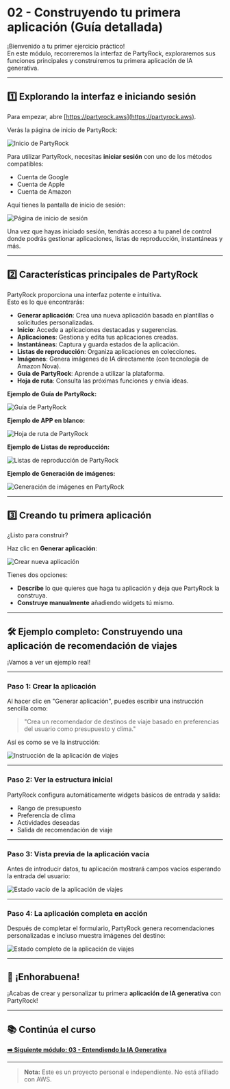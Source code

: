 # 02 - Construyendo tu primera aplicación (Guía detallada)

¡Bienvenido a tu primer ejercicio práctico!  
En este módulo, recorreremos la interfaz de PartyRock, exploraremos sus funciones principales y construiremos tu primera aplicación de IA generativa.

---

## 1️⃣ Explorando la interfaz e iniciando sesión

Para empezar, abre [https://partyrock.aws](https://partyrock.aws).

Verás la página de inicio de PartyRock:

![Inicio de PartyRock](./images/partyrock-home.png)

Para utilizar PartyRock, necesitas **iniciar sesión** con uno de los métodos compatibles:

- Cuenta de Google
- Cuenta de Apple
- Cuenta de Amazon

Aquí tienes la pantalla de inicio de sesión:

![Página de inicio de sesión](./images/sign-in-partyrock.png)

Una vez que hayas iniciado sesión, tendrás acceso a tu panel de control donde podrás gestionar aplicaciones, listas de reproducción, instantáneas y más.

---

## 2️⃣ Características principales de PartyRock

PartyRock proporciona una interfaz potente e intuitiva.  
Esto es lo que encontrarás:

- **Generar aplicación**: Crea una nueva aplicación basada en plantillas o solicitudes personalizadas.
- **Inicio**: Accede a aplicaciones destacadas y sugerencias.
- **Aplicaciones**: Gestiona y edita tus aplicaciones creadas.
- **Instantáneas**: Captura y guarda estados de la aplicación.
- **Listas de reproducción**: Organiza aplicaciones en colecciones.
- **Imágenes**: Genera imágenes de IA directamente (con tecnología de Amazon Nova).
- **Guía de PartyRock**: Aprende a utilizar la plataforma.
- **Hoja de ruta**: Consulta las próximas funciones y envía ideas.

**Ejemplo de Guía de PartyRock:**

![Guía de PartyRock](./images/backstage-guide.png)

**Ejemplo de APP en blanco:**

![Hoja de ruta de PartyRock](./images/public-roadmap.png)

**Ejemplo de Listas de reproducción:**

![Listas de reproducción de PartyRock](./images/playlists-page.png)

**Ejemplo de Generación de imágenes:**

![Generación de imágenes en PartyRock](./images/generate-image-page.png)

---

## 3️⃣ Creando tu primera aplicación

¿Listo para construir?

Haz clic en **Generar aplicación**:

![Crear nueva aplicación](./images/create-new-app.png)

Tienes dos opciones:

- **Describe** lo que quieres que haga tu aplicación y deja que PartyRock la construya.
- **Construye manualmente** añadiendo widgets tú mismo.

---

## 🛠️ Ejemplo completo: Construyendo una aplicación de recomendación de viajes

¡Vamos a ver un ejemplo real!

---

### Paso 1: Crear la aplicación

Al hacer clic en "Generar aplicación", puedes escribir una instrucción sencilla como:

> "Crea un recomendador de destinos de viaje basado en preferencias del usuario como presupuesto y clima."

Así es como se ve la instrucción:

![Instrucción de la aplicación de viajes](./images/travel-app-prompt.png)

---

### Paso 2: Ver la estructura inicial

PartyRock configura automáticamente widgets básicos de entrada y salida:

- Rango de presupuesto
- Preferencia de clima
- Actividades deseadas
- Salida de recomendación de viaje

---

### Paso 3: Vista previa de la aplicación vacía

Antes de introducir datos, tu aplicación mostrará campos vacíos esperando la entrada del usuario:

![Estado vacío de la aplicación de viajes](./images/travel-app-empty.png)

---

### Paso 4: La aplicación completa en acción

Después de completar el formulario, PartyRock genera recomendaciones personalizadas e incluso muestra imágenes del destino:

![Estado completo de la aplicación de viajes](./images/travel-app-filled.png)

---

## 🏁 ¡Enhorabuena!

¡Acabas de crear y personalizar tu primera **aplicación de IA generativa** con PartyRock!

---

## 📚 Continúa el curso

**[➡️ Siguiente módulo: 03 - Entendiendo la IA Generativa](../03-IAGenerativa/README.md)**

---

> **Nota:** Este es un proyecto personal e independiente. No está afiliado con AWS.

